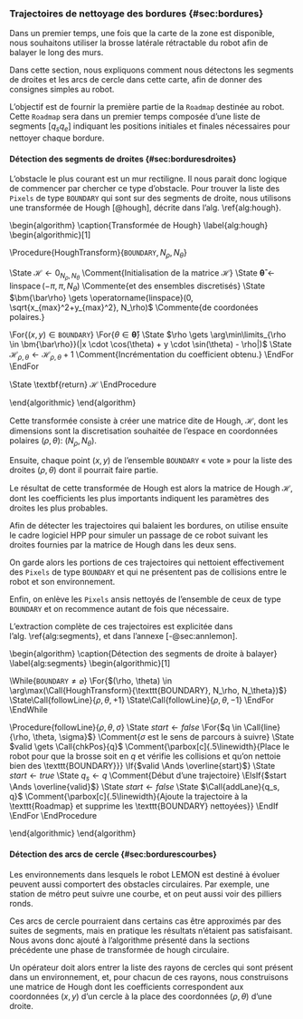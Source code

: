 ### Trajectoires de nettoyage des bordures {#sec:bordures}

Dans un premier temps, une fois que la carte de la zone est disponible, nous souhaitons utiliser la brosse latérale
rétractable du robot afin de balayer le long des murs.

Dans cette section, nous expliquons comment nous détectons les segments de droites et les arcs de cercle dans cette
carte, afin de donner des consignes simples au robot.

L’objectif est de fournir la première partie de la `Roadmap` destinée au robot. Cette `Roadmap` sera dans un premier
temps composée d’une liste de segments $[q_s q_e]$ indiquant les positions initiales et finales nécessaires pour
nettoyer chaque bordure.

#### Détection des segments de droites {#sec:borduresdroites}

L’obstacle le plus courant est un mur rectiligne. Il nous parait donc logique de commencer par chercher ce type
d’obstacle. Pour trouver la liste des `Pixels` de type `BOUNDARY` qui sont sur des segments de droite, nous utilisons
une transformée de Hough [@hough], décrite dans l’alg. \ref{alg:hough}.

\begin{algorithm}
\caption{Transformée de Hough}
\label{alg:hough}
\begin{algorithmic}[1]

\Procedure{HoughTransform}{$\texttt{BOUNDARY}, N_\rho, N_\theta$}

\State $\mathcal{H} \gets 0_{N_\rho, N_\theta}$
\Comment{Initialisation de la matrice $\mathcal{H}$}
\State $\bm{\bar\theta} \gets \operatorname{linspace}(-\pi, \pi, N_\theta)$
\Commente{et des ensembles discretisés}
\State $\bm{\bar\rho} \gets \operatorname{linspace}(0, \sqrt{x_{max}^2+y_{max}^2}, N_\rho)$
\Commente{de coordonées polaires.}

\For{$(x, y) \in \texttt{BOUNDARY}$}
\For{$\theta \in \bm{\bar\theta}$}
\State $\rho \gets \arg\min\limits_{\rho \in \bm{\bar\rho}}(|x \cdot \cos(\theta) + y \cdot \sin(\theta) - \rho|)$
\State $\mathcal{H}_{\rho,\theta} \gets \mathcal{H}_{\rho,\theta} + 1$
\Comment{Incrémentation du coefficient obtenu.}
\EndFor
\EndFor

\State \textbf{return} $\mathcal{H}$
\EndProcedure

\end{algorithmic}
\end{algorithm}

<!--TODO: http://scikit-image.org/docs/dev/api/skimage.transform.html#skimage.transform.hough_line-->

Cette transformée consiste à créer une matrice dite de Hough, $\mathcal{H}$, dont les dimensions sont la discretisation
souhaitée de l’espace en coordonnées polaires $(\rho, \theta)$: ($N_\rho, N_\theta$).

Ensuite, chaque point $(x, y)$ de l’ensemble `BOUNDARY` « vote » pour la liste des droites $(\rho, \theta)$ dont il
pourrait faire partie.

Le résultat de cette transformée de Hough est alors la matrice de Hough $\mathcal{H}$, dont les coefficients les plus
importants indiquent les paramètres des droites les plus probables.

Afin de détecter les trajectoires qui balaient les bordures, on utilise ensuite le cadre logiciel HPP pour simuler un
passage de ce robot suivant les droites fournies par la matrice de Hough dans les deux sens.

On garde alors les portions de ces trajectoires qui nettoient effectivement des `Pixels` de type `BOUNDARY` et qui ne
présentent pas de collisions entre le robot et son environnement.

Enfin, on enlève les `Pixels` ansis nettoyés de l’ensemble de ceux de type `BOUNDARY` et on recommence autant de fois
que nécessaire.

L’extraction complète de ces trajectoires est explicitée dans l’alg. \ref{alg:segments}, et dans
l’annexe [-@sec:annlemon].

\begin{algorithm}
\caption{Détection des segments de droite à balayer}
\label{alg:segments}
\begin{algorithmic}[1]

\While{$\texttt{BOUNDARY} \neq \varnothing$}
\For{$(\rho, \theta) \in \arg\max(\Call{HoughTransform}{\texttt{BOUNDARY}, N_\rho, N_\theta})$}
\State\Call{followLine}{$\rho, \theta, +1$}
\State\Call{followLine}{$\rho, \theta, -1$}
\EndFor
\EndWhile

\Procedure{followLine}{$\rho, \theta, \sigma$}
\State $start \gets false$
\For{$q \in \Call{line}{\rho, \theta, \sigma}$}
\Comment{$\sigma$ est le sens de parcours à suivre}
\State $valid \gets \Call{chkPos}{q}$
\Comment{\parbox[c]{.5\linewidth}{Place le robot pour que la brosse soit en $q$ et vérifie les
collisions et qu’on nettoie bien des \texttt{BOUNDARY}}}
\If{$valid \Ands \overline{start}$}
\State $start \gets true$
\State $q_s \gets q$
\Comment{Début d’une trajectoire}
\ElsIf{$start \Ands \overline{valid}$}
\State $start \gets false$
\State $\Call{addLane}{q_s, q}$
\Comment{\parbox[c]{.5\linewidth}{Ajoute la trajectoire à la \texttt{Roadmap} et supprime les \texttt{BOUNDARY}
nettoyées}}
\EndIf
\EndFor
\EndProcedure

\end{algorithmic}
\end{algorithm}

<!--TODO: schema avec le robot qui balaie une droite dans les deux sens-->
#### Détection des arcs de cercle {#sec:bordurescourbes}

Les environnements dans lesquels le robot LEMON est destiné à évoluer peuvent aussi comportert des obstacles
circulaires. Par exemple, une station de métro peut suivre une courbe, et on peut aussi voir des pilliers ronds.

Ces arcs de cercle pourraient dans certains cas être approximés par des suites de segments, mais en pratique les
résultats n’étaient pas satisfaisant. Nous avons donc ajouté à l’algorithme présenté dans la sections précédente une
phase de transformée de hough circulaire.

Un opérateur doit alors entrer la liste des rayons de cercles qui sont présent dans un environnement, et, pour chacun
de ces rayons, nous construisons une matrice de Hough dont les coefficients correspondent aux coordonnées $(x, y)$ d’un
cercle à la place des coordonnées $(\rho, \theta)$ d’une droite.
